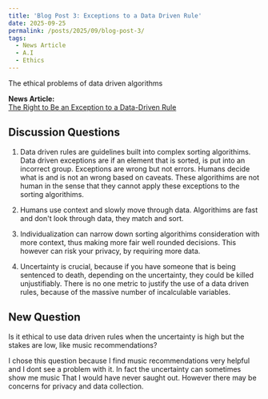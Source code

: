 ```yaml
---
title: 'Blog Post 3: Exceptions to a Data Driven Rule'
date: 2025-09-25
permalink: /posts/2025/09/blog-post-3/
tags:
  - News Article
  - A.I
  - Ethics
---
```


The ethical problems of data driven algorithms

**News Article:**  
[The Right to Be an Exception to a Data-Driven Rule](https://mit-serc.pubpub.org/pub/right-to-be-exception/release/2)

Discussion Questions
---
1. Data driven rules are guidelines built into complex sorting algorithims. Data driven exceptions are if an element that is sorted, is put into an incorrect group. Exceptions are wrong but not errors. Humans decide what is and is not an wrong based on caveats. These algorithims are not human in the sense that they cannot apply these exceptions to the sorting algorithims.

2. Humans use context and slowly move through data. Algorithims are fast and don't look through
data, they match and sort. 

3. Individualization can narrow down sorting algorithims consideration with more context, thus making more fair well rounded decisions. This however can risk your privacy, by requiring more data.

4. Uncertainty is crucial, because if you have someone that is being sentenced to death, depending on the uncertainty, they could be killed unjustifiably. There is no one metric to justify the use of a data driven rules, because of the massive number of incalculable variables.


New Question
---

Is it ethical to use data driven rules when the uncertainty is high but the stakes are low, like music recommendations?

I chose this question because I find music recommendations very helpful and I dont see a problem with it. In fact the uncertainty can sometimes show me music That I would have never saught out. However there may be concerns for privacy and data collection.